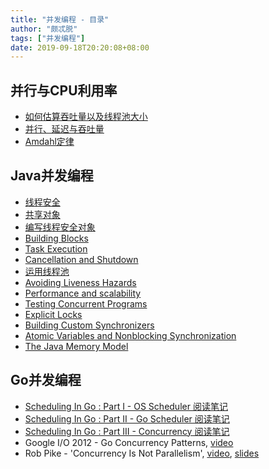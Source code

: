 ```yaml
---
title: "并发编程 - 目录"
author: "颇忒脱"
tags: ["并发编程"]
date: 2019-09-18T20:20:08+08:00
---
```


<!--more-->

## 并行与CPU利用率

* [如何估算吞吐量以及线程池大小](../throughput-and-thread-pool-size)
* [并行、延迟与吞吐量](../parallel-latency-throughput)
* [Amdahl定律](../amdahls-law)

## Java并发编程

* [线程安全](../thread-safety)
* [共享对象](../sharing-objects)
* [编写线程安全对象](../composing-objects)
* [Building Blocks](../building-blocks)
* [Task Execution](../task-execution)
* [Cancellation and Shutdown](../cancellation-and-shutdown)
* [运用线程池](../applying-thread-pools)
* [Avoiding Liveness Hazards](../avoiding-liveness-hazards)
* [Performance and scalability](../performance-and-scalability)
* [Testing Concurrent Programs](../testing-concurrent-programs)
* [Explicit Locks](../explicit-locks)
* [Building Custom Synchronizers](../building-custom-synchronizers)
* [Atomic Variables and Nonblocking Synchronization](../atomic-vars-and-nonblocking-synchronization)
* [The Java Memory Model](../jmm)

## Go并发编程

* [Scheduling In Go : Part I - OS Scheduler 阅读笔记](/post/go/scheduling-in-go-part-1/)
* [Scheduling In Go : Part II - Go Scheduler 阅读笔记](/post/go/scheduling-in-go-part-2/)
* [Scheduling In Go : Part III - Concurrency 阅读笔记](/post/go/scheduling-in-go-part-3/)
* Google I/O 2012 - Go Concurrency Patterns, [video](https://www.youtube.com/watch?v=f6kdp27TYZs)
* Rob Pike - 'Concurrency Is Not Parallelism', [video](https://www.youtube.com/watch?v=cN_DpYBzKso), [slides](https://talks.golang.org/2012/concurrency.slide#1)
